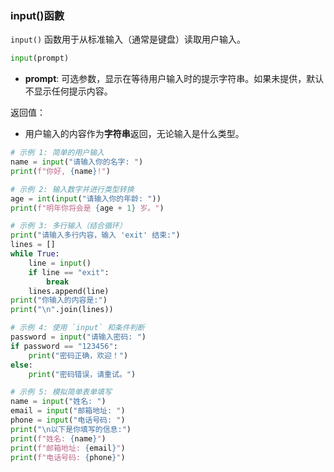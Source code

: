 ### input()函數

`input()` 函数用于从标准输入（通常是键盘）读取用户输入。

```python
input(prompt)
```

- **prompt**: 可选参数，显示在等待用户输入时的提示字符串。如果未提供，默认不显示任何提示内容。

返回值：
- 用户输入的内容作为**字符串**返回，无论输入是什么类型。

```python
# 示例 1: 简单的用户输入
name = input("请输入你的名字: ")
print(f"你好, {name}!")

# 示例 2: 输入数字并进行类型转换
age = int(input("请输入你的年龄: "))
print(f"明年你将会是 {age + 1} 岁。")

# 示例 3: 多行输入（结合循环）
print("请输入多行内容，输入 'exit' 结束:")
lines = []
while True:
    line = input()
    if line == "exit":
        break
    lines.append(line)
print("你输入的内容是:")
print("\n".join(lines))

# 示例 4: 使用 `input` 和条件判断
password = input("请输入密码: ")
if password == "123456":
    print("密码正确，欢迎！")
else:
    print("密码错误，请重试。")

# 示例 5: 模拟简单表单填写
name = input("姓名: ")
email = input("邮箱地址: ")
phone = input("电话号码: ")
print("\n以下是你填写的信息:")
print(f"姓名: {name}")
print(f"邮箱地址: {email}")
print(f"电话号码: {phone}")
```

```python

```

